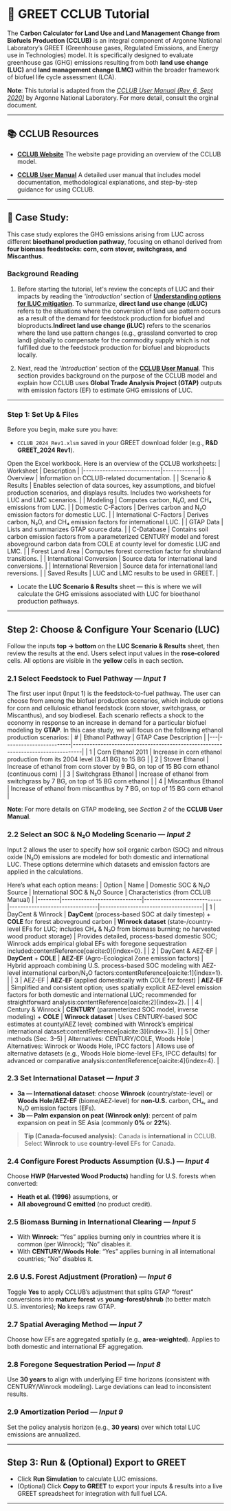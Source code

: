 # 🌾 GREET CCLUB Tutorial

The **Carbon Calculator for Land Use and Land Management Change from Biofuels Production (CCLUB)** is an integral component of Argonne National Laboratory’s GREET (Greenhouse gases, Regulated Emissions, and Energy use in Technologies) model. It is specifically designed to evaluate greenhouse gas (GHG) emissions resulting from both **land use change (LUC)** and **land management change (LMC)** within the broader framework of biofuel life cycle assessment (LCA).


**Note**: This tutorial is adapted from the *[CCLUB User Manual (Rev. 6, Sept 2020)](https://greet.anl.gov/publication-cclub-manual-r6-2020)* by Argonne National Laboratory. For more detail, consult the orginal document.


---

## 📚 CCLUB Resources  
- [**CCLUB Website**](https://bioenergymodels.nrel.gov/models/17/)
   The website page providing an overview of the CCLUB model.   

- [**CCLUB User Manual**](https://greet.anl.gov/publication-cclub-manual-r6-2020) 
   A detailed user manual that includes model documentation, methodological explanations, and step-by-step guidance for using CCLUB.    

---

## 📝 Case Study:
This case study explores the GHG emissions arising from LUC across different **bioethanol production pathway**, focusing on ethanol derived from **four biomass feedstocks: corn, corn stover, switchgrass, and Miscanthus**.


### Background Reading
1. Before starting the tutorial, let's review the concepts of LUC and their impacts by reading the *'Introduction'* section of [**Understanding options for ILUC mitigation**](https://theicct.org/wp-content/uploads/2021/06/ILUC-Mitigation-Options_ICCT_nov2016_0.pdf). To summarize, **direct land use change (dLUC)** refers to the situations where the conversion of land use pattern occurs as a result of the demand for feedstock production for biofuel and bioproducts.**Indirect land use change (iLUC)** refers to the scenarios where the land use pattern changes (e.g., grassland converted to crop land) globally to compensate for the commodity supply which is not fulfilled due to the feedstock production for biofuel and bioproducts locally.

2. Next, read the *'Introduction'* section of the [**CCLUB User Manual**](https://greet.anl.gov/publication-cclub-manual-r6-2020). This section provides background on the purpose of the CCLUB model and explain how CCLUB uses **Global Trade Analysis Project (GTAP)** outputs with emission factors (EF) to estimate GHG emissions of LUC. 

---

### Step 1: Set Up & Files

Before you begin, make sure you have:
- `CCLUB_2024_Rev1.xlsm` saved in your GREET download folder (e.g., **R&D GREET_2024 Rev1**).


Open the Excel workbook. Here is an overview of the CCLUB worksheets:
| Worksheet                  | Description |
|----------------------------|-------------|
| Overview                   | Information on CCLUB-related documentation. |
| Scenario & Results         | Enables selection of data sources, key assumptions, and biofuel production scenarios, and displays results. Includes two worksheets for LUC and LMC scenarios. |
| Modeling                   | Computes carbon, N₂O, and CH₄ emissions from LUC. |
| Domestic C-Factors         | Derives carbon and N₂O emission factors for domestic LUC. |
| International C-Factors    | Derives carbon, N₂O, and CH₄ emission factors for international LUC. |
| GTAP Data                  | Lists and summarizes GTAP source data. |
| C-Database                 | Contains soil carbon emission factors from a parameterized CENTURY model and forest aboveground carbon data from COLE at county level for domestic LUC and LMC. |
| Forest Land Area           | Computes forest correction factor for shrubland transitions. |
| International Conversion   | Source data for international land conversions. |
| International Reversion    | Source data for international land reversions. |
| Saved Results              | LUC and LMC results to be used in GREET. |


- Locate the **LUC Scenario & Results** sheet — this is where we will calculate the GHG emissions associated with LUC for bioethanol production pathways.

---

## Step 2: Choose & Configure Your Scenario (LUC)

Follow the inputs **top → bottom** on the **LUC Scenario & Results** sheet, then review the results at the end. Users select input values in the **rose-colored** cells. All options are visible in the **yellow** cells in each section.

### 2.1 Select Feedstock to Fuel Pathway — *Input 1*
The first user input (Input 1) is the feedstock-to-fuel pathway. The user can choose from among the biofuel production scenarios, which include options for corn and cellulosic ethanol feedstock (corn stover, switchgrass, or Miscanthus), and soy biodiesel. Each scenario reflects a shock to the economy in response to an increase in demand for a particular biofuel modeling by **GTAP**. In this case study, we will focus on the following ethanol production scenarios:
| # | Ethanol Pathway       | GTAP Case Description                                                                 |
|---|------------------------|---------------------------------------------------------------------------------|
| 1 | Corn Ethanol 2011      | Increase in corn ethanol production from its 2004 level (3.41 BG) to 15 BG      |
| 2 | Stover Ethanol         | Increase of ethanol from corn stover by 9 BG, on top of 15 BG corn ethanol (continuous corn) |
| 3 | Switchgrass Ethanol    | Increase of ethanol from switchgrass by 7 BG, on top of 15 BG corn ethanol      |
| 4 | Miscanthus Ethanol     | Increase of ethanol from miscanthus by 7 BG, on top of 15 BG corn ethanol       |

**Note**: For more details on GTAP modeling, see *Section 2* of the **CCLUB User Manual**.

### 2.2 Select an SOC & N₂O Modeling Scenario — *Input 2*
Input 2 allows the user to specify how soil organic carbon (SOC) and nitrous oxide (N₂O) emissions are modeled for both domestic and international LUC. These options determine which datasets and emission factors are applied in the calculations.

Here’s what each option means:
| Option | Name             | Domestic SOC & N₂O Source | International SOC & N₂O Source | Characteristics (from CCLUB Manual) |
|--------|-----------------------------|----------------------------|--------------------------------|-------------------------------------|
| 1      | DayCent & Winrock          | **DayCent** (process-based SOC at daily timestep) + **COLE** for forest aboveground carbon | **Winrock dataset** (state-/country-level EFs for LUC; includes CH₄ & N₂O from biomass burning; no harvested wood product storage) | Provides detailed, process-based domestic SOC; Winrock adds empirical global EFs with foregone sequestration included:contentReference[oaicite:0]{index=0}. |
| 2      | DayCent & AEZ-EF           | **DayCent** + **COLE**    | **AEZ-EF** (Agro-Ecological Zone emission factors) | Hybrid approach combining U.S. process-based SOC modeling with AEZ-level international carbon/N₂O factors:contentReference[oaicite:1]{index=1}. |
| 3      | AEZ-EF                     | **AEZ-EF** (applied domestically with COLE for forest) | **AEZ-EF** | Simplified and consistent option; uses spatially explicit AEZ-level emission factors for both domestic and international LUC; recommended for straightforward analysis:contentReference[oaicite:2]{index=2}. |
| 4      | Century & Winrock          | **CENTURY** (parameterized SOC model, inverse modeling) + **COLE** | **Winrock dataset** | Uses CENTURY-based SOC estimates at county/AEZ level; combined with Winrock’s empirical international dataset:contentReference[oaicite:3]{index=3}. |
| 5      | Other methods (Sec. 3–5)   | Alternatives: CENTURY/COLE, Woods Hole | Alternatives: Winrock or Woods Hole, IPCC factors | Allows use of alternative datasets (e.g., Woods Hole biome-level EFs, IPCC defaults) for advanced or comparative analysis:contentReference[oaicite:4]{index=4}. |


### 2.3 Set International Dataset — *Input 3*
- **3a — International dataset**: choose **Winrock** (country/state-level) or **Woods Hole/AEZ-EF** (biome/AEZ-level) for **non-U.S.** carbon, CH₄, and N₂O emission factors (EFs).
- **3b — Palm expansion on peat (Winrock only)**: percent of palm expansion on peat in SE Asia (commonly **0%** or **22%**).

> **Tip (Canada-focused analysis):** Canada is **international** in CCLUB. Select **Winrock** to use **country-level** EFs for Canada.

### 2.4 Configure Forest Products Assumption (U.S.) — *Input 4*
Choose **HWP (Harvested Wood Products)** handling for U.S. forests when converted:
- **Heath et al. (1996)** assumptions, or
- **All aboveground C emitted** (no product credit).

### 2.5 Biomass Burning in International Clearing — *Input 5*
- With **Winrock**: “Yes” applies burning only in countries where it is common (per Winrock); “No” disables it.
- With **CENTURY/Woods Hole**: “Yes” applies burning in all international countries; “No” disables it.

### 2.6 U.S. Forest Adjustment (Proration) — *Input 6*
Toggle **Yes** to apply CCLUB’s adjustment that splits GTAP “forest” conversions into **mature forest** vs **young-forest/shrub** (to better match U.S. inventories); **No** keeps raw GTAP.

### 2.7 Spatial Averaging Method — *Input 7*
Choose how EFs are aggregated spatially (e.g., **area-weighted**). Applies to both domestic and international EF aggregation.

### 2.8 Foregone Sequestration Period — *Input 8*
Use **30 years** to align with underlying EF time horizons (consistent with CENTURY/Winrock modeling). Large deviations can lead to inconsistent results.

### 2.9 Amortization Period — *Input 9*
Set the policy analysis horizon (e.g., **30 years**) over which total LUC emissions are annualized.

---

## Step 3: Run & (Optional) Export to GREET

- Click **Run Simulation** to calculate LUC emissions.
- (Optional) Click **Copy to GREET** to export your inputs & results into a live GREET spreadsheet for integration with full fuel LCA.

---



